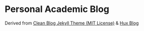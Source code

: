 # Personal Academic Blog

Derived from [Clean Blog Jekyll Theme (MIT License)](https://github.com/BlackrockDigital/startbootstrap-clean-blog-jekyll/) & [Hux Blog](https://huangxuan.me)
